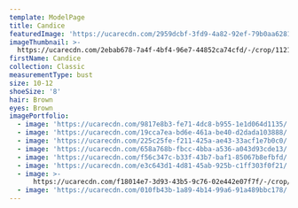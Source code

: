 ```yaml
---
template: ModelPage
title: Candice
featuredImage: 'https://ucarecdn.com/2959dcbf-3fd9-4a82-92ef-79b0aa6281fe/'
imageThumbnail: >-
  https://ucarecdn.com/2ebab678-7a4f-4bf4-96e7-44852ca74cfd/-/crop/1121x1605/315,61/-/preview/
firstName: Candice
collection: Classic
measurementType: bust
size: 10-12
shoeSize: '8'
hair: Brown
eyes: Brown
imagePortfolio:
  - image: 'https://ucarecdn.com/9817e8b3-fe71-4dc8-b955-1e1d064d1135/'
  - image: 'https://ucarecdn.com/19cca7ea-bd6e-461a-be40-d2dada103888/'
  - image: 'https://ucarecdn.com/225c25fe-f211-425a-ae43-33acf1e7b0c0/'
  - image: 'https://ucarecdn.com/658a768b-fbcc-4bba-a536-a043d93cde13/'
  - image: 'https://ucarecdn.com/f56c347c-b33f-43b7-baf1-85067b8efbfd/'
  - image: 'https://ucarecdn.com/e3c643d1-4d81-45ab-925b-c1ff303f0f21/'
  - image: >-
      https://ucarecdn.com/f18014e7-3d93-43b5-9c76-02e442e07f7f/-/crop/1102x1555/29,495/-/preview/
  - image: 'https://ucarecdn.com/010fb43b-1a89-4b14-99a6-91a489bbc178/'
---
```


